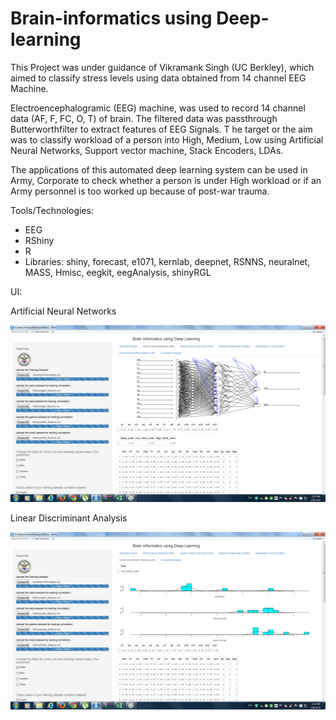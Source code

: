 # Brain-informatics using Deep-learning

This Project was under guidance of Vikramank Singh (UC Berkley), which aimed to classify stress levels using data obtained from 14 channel EEG Machine. 

Electroencephalogramic (EEG) machine, was used to record 14 channel data (AF, F, FC, O, T) of​ brain.
The​​ filtered ​​data ​​was ​​pass​ ​through​​Butterworth​​filter ​​to ​​extract ​​features ​​of ​​EEG ​​Signals. T
he target or the aim was to classify workload of a person into High, Medium, Low using Artificial Neural Networks, Support vector machine, Stack Encoders, LDAs. 

The applications of this automated deep learning system can be used in Army, Corporate to check whether a person is under High workload or if an Army personnel is too worked up because of post-war trauma.

Tools/Technologies:
+ EEG
+ RShiny
+ R
+ Libraries: shiny, forecast, e1071, kernlab, deepnet, RSNNS, neuralnet, MASS, Hmisc, eegkit, eegAnalysis, shinyRGL

UI:

Artificial Neural Networks

![](2.png)

Linear Discriminant Analysis

![](3.png)

